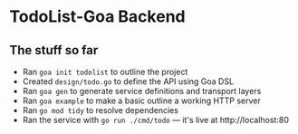 # TodoList-Goa Backend

## The stuff so far

- Ran `goa init todolist` to outline the project
- Created `design/todo.go` to define the API using Goa DSL
- Ran `goa gen` to generate service definitions and transport layers
- Ran `goa example` to make a basic outline  a working HTTP server
- Ran `go mod tidy` to resolve dependencies
- Ran the service with `go run ./cmd/todo` — it's live at http://localhost:80
